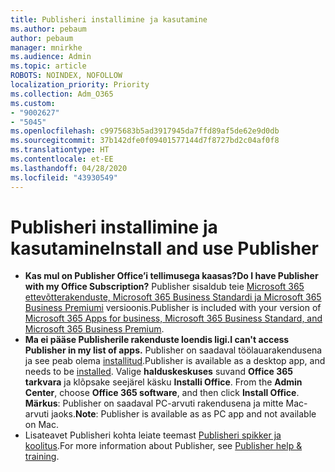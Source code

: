 ```yaml
---
title: Publisheri installimine ja kasutamine
ms.author: pebaum
author: pebaum
manager: mnirkhe
ms.audience: Admin
ms.topic: article
ROBOTS: NOINDEX, NOFOLLOW
localization_priority: Priority
ms.collection: Adm_O365
ms.custom:
- "9002627"
- "5045"
ms.openlocfilehash: c9975683b5ad3917945da7ffd89af5de62e9d0db
ms.sourcegitcommit: 37b142dfe0f09401577144d7f8727bd2c04af0f8
ms.translationtype: HT
ms.contentlocale: et-EE
ms.lasthandoff: 04/28/2020
ms.locfileid: "43930549"
---
```

# <a name="install-and-use-publisher"></a><span data-ttu-id="a771d-102">Publisheri installimine ja kasutamine</span><span class="sxs-lookup"><span data-stu-id="a771d-102">Install and use Publisher</span></span>

- <span data-ttu-id="a771d-103">**Kas mul on Publisher Office’i tellimusega kaasas?**</span><span class="sxs-lookup"><span data-stu-id="a771d-103">**Do I have Publisher with my Office Subscription?**</span></span> <span data-ttu-id="a771d-104">Publisher sisaldub teie [Microsoft 365 ettevõtterakenduste, Microsoft 365 Business Standardi ja Microsoft 365 Business Premiumi](https://products.office.com/compare-all-microsoft-office-products?activetab=tab:primaryr2) versioonis.</span><span class="sxs-lookup"><span data-stu-id="a771d-104">Publisher is included with your version of [Microsoft 365 Apps for business, Microsoft 365 Business Standard, and Microsoft 365 Business Premium](https://products.office.com/compare-all-microsoft-office-products?activetab=tab:primaryr2).</span></span>
- <span data-ttu-id="a771d-105">**Ma ei pääse Publisherile rakenduste loendis ligi.**</span><span class="sxs-lookup"><span data-stu-id="a771d-105">**I can't access Publisher in my list of apps.**</span></span>  <span data-ttu-id="a771d-106">Publisher on saadaval töölauarakendusena ja see peab olema [installitud](https://support.office.com/article/Install-Office-apps-from-Office-365-dcf2d841-dac7-455b-9a77-fc8f7ee92702).</span><span class="sxs-lookup"><span data-stu-id="a771d-106">Publisher is available as a desktop app, and needs to be [installed](https://support.office.com/article/Install-Office-apps-from-Office-365-dcf2d841-dac7-455b-9a77-fc8f7ee92702).</span></span> <span data-ttu-id="a771d-107">Valige **halduskeskuses** suvand **Office 365 tarkvara** ja klõpsake seejärel käsku **Installi Office**. </span><span class="sxs-lookup"><span data-stu-id="a771d-107">From the **Admin Center**, choose **Office 365 software**, and then click **Install Office**.</span></span> <span data-ttu-id="a771d-108">**Märkus**: Publisher on saadaval PC-arvuti rakendusena ja mitte Mac-arvuti jaoks.</span><span class="sxs-lookup"><span data-stu-id="a771d-108">**Note**: Publisher is available as as PC app and not available on Mac.</span></span>
- <span data-ttu-id="a771d-109">Lisateavet Publisheri kohta leiate teemast [Publisheri spikker ja koolitus](https://support.office.com/publisher).</span><span class="sxs-lookup"><span data-stu-id="a771d-109">For more information about Publisher, see [Publisher help & training](https://support.office.com/publisher).</span></span>

